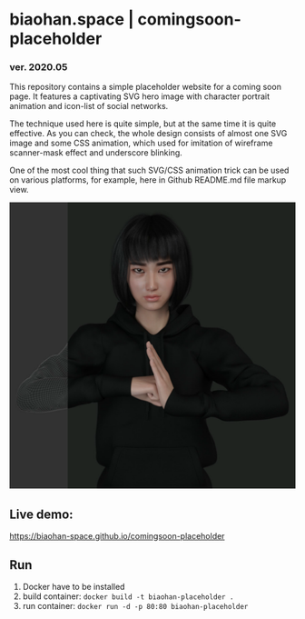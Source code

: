 # biaohan.space | comingsoon-placeholder 
### ver. 2020.05
This repository contains a simple placeholder website for a coming soon page. 
It features a captivating SVG hero image with character portrait animation and icon-list of social networks.

The technique used here is quite simple, but at the same time it is quite effective. As you can check, the whole design consists of almost one SVG image and some CSS animation, which used for imitation of wireframe scanner-mask effect and underscore blinking.

One of the most cool thing that such SVG/CSS animation trick can be used on various platforms, for example, here in Github README.md file markup view.

[![彪悍 | biaohan.space](https://github.com/biaohan-space/comingsoon-placeholder/blob/main/imgs/biaohan_1080x1080.svg)](https://github.com/biaohan-space/comingsoon-placeholder)

## Live demo:
https://biaohan-space.github.io/comingsoon-placeholder

## Run
1. Docker have to be installed
2. build container: `docker build -t biaohan-placeholder .`
2. run container: `docker run -d -p 80:80 biaohan-placeholder`

